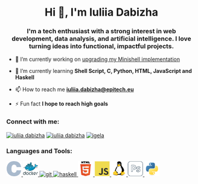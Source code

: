 <h1 align="center">Hi 👋, I'm Iuliia Dabizha</h1>
<h3 align="center">I'm a tech enthusiast with a strong interest in web development, data analysis, and artificial intelligence. I love turning ideas into functional, impactful projects.</h3>

- 🔭 I’m currently working on [upgrading my Minishell implementation](https://github.com/IuliiaDabizha/minishell)

- 🌱 I’m currently learning **Shell Script, C, Python, HTML, JavaScript and Haskell**

- 📫 How to reach me **iuliia.dabizha@epitech.eu**

- ⚡ Fun fact **I hope to reach high goals**

<h3 align="left">Connect with me:</h3>
<p align="left">
<a href="https://www.linkedin.com/in/iuliia-dabizha-991552372?utm_source=share&utm_campaign=share_via&utm_content=profile&utm_medium=ios_app" target="blank"><img align="center" src="https://raw.githubusercontent.com/rahuldkjain/github-profile-readme-generator/master/src/images/icons/Social/linked-in-alt.svg" alt="iuliia dabizha" height="30" width="40" /></a>
<a href="https://www.facebook.com/julia.dabizha.7?mibextid=wwXIfr&rdid=ga8S5vweTVZUQD2Q&share_url=https%3A%2F%2Fwww.facebook.com%2Fshare%2F1YoGmd4C8q%2F%3Fmibextid%3DwwXIfr" target="blank"><img align="center" src="https://raw.githubusercontent.com/rahuldkjain/github-profile-readme-generator/master/src/images/icons/Social/facebook.svg" alt="iuliia dabizha" height="30" width="40" /></a>
<a href="https://discord.gg/Sbrp9UMh" target="blank"><img align="center" src="https://raw.githubusercontent.com/rahuldkjain/github-profile-readme-generator/master/src/images/icons/Social/discord.svg" alt="igela" height="30" width="40" /></a>
</p>

<h3 align="left">Languages and Tools:</h3>
<p align="left"> <a href="https://www.cprogramming.com/" target="_blank" rel="noreferrer"> <img src="https://raw.githubusercontent.com/devicons/devicon/master/icons/c/c-original.svg" alt="c" width="40" height="40"/> </a> <a href="https://www.docker.com/" target="_blank" rel="noreferrer"> <img src="https://raw.githubusercontent.com/devicons/devicon/master/icons/docker/docker-original-wordmark.svg" alt="docker" width="40" height="40"/> </a> <a href="https://git-scm.com/" target="_blank" rel="noreferrer"> <img src="https://www.vectorlogo.zone/logos/git-scm/git-scm-icon.svg" alt="git" width="40" height="40"/> </a> <a href="https://www.haskell.org/" target="_blank" rel="noreferrer"> <img src="https://upload.wikimedia.org/wikipedia/commons/1/1c/Haskell-Logo.svg" alt="haskell" width="40" height="40"/> </a> <a href="https://www.w3.org/html/" target="_blank" rel="noreferrer"> <img src="https://raw.githubusercontent.com/devicons/devicon/master/icons/html5/html5-original-wordmark.svg" alt="html5" width="40" height="40"/> </a> <a href="https://developer.mozilla.org/en-US/docs/Web/JavaScript" target="_blank" rel="noreferrer"> <img src="https://raw.githubusercontent.com/devicons/devicon/master/icons/javascript/javascript-original.svg" alt="javascript" width="40" height="40"/> </a> <a href="https://www.linux.org/" target="_blank" rel="noreferrer"> <img src="https://raw.githubusercontent.com/devicons/devicon/master/icons/linux/linux-original.svg" alt="linux" width="40" height="40"/> </a> <a href="https://www.photoshop.com/en" target="_blank" rel="noreferrer"> <img src="https://raw.githubusercontent.com/devicons/devicon/master/icons/photoshop/photoshop-line.svg" alt="photoshop" width="40" height="40"/> </a> <a href="https://www.python.org" target="_blank" rel="noreferrer"> <img src="https://raw.githubusercontent.com/devicons/devicon/master/icons/python/python-original.svg" alt="python" width="40" height="40"/> </a> </p>

